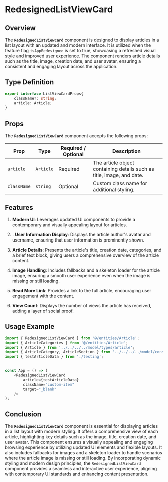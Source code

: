 # RedesignedListViewCard

## Overview
The **`RedesignedListViewCard`** component is designed to display articles in a list layout with an updated and modern interface. It is utilized when the feature flag  `isAppRedesigned` is set to true, showcasing a refreshed visual style and improved user experience. The component renders article details such as the title, image, creation date, and user avatar, ensuring a consistent and engaging layout across the application.

## Type Definition
```typescript
export interface ListViewCardProps{
    className?: string;
    article: Article;
}
```

## Props
The **`RedesignedListViewCard`** component accepts the following props:

| Prop       | Type       | Required / Optional | Description                                                               |
|------------|------------|----------------------|---------------------------------------------------------------------------|
| `article` | `Article`   | Required             | The article object containing details such as title, image, and date.              |
| `className` | `string`   | Optional             | Custom class name for additional styling.                                 |


## Features
1. **Modern UI**:  Leverages updated UI components to provide a contemporary and visually appealing layout for articles.

2. . **User Information Display**: Displays the article author's avatar and username, ensuring that user information is prominently shown.

3. **Article Details**: Presents the article's title, creation date, categories, and a brief text block, giving users a comprehensive overview of the article content.

4. **Image Handling**: Includes fallbacks and a skeleton loader for the article image, ensuring a smooth user experience even when the image is missing or still loading.

5. **Read More Link**: Provides a link to the full article, encouraging user engagement with the content.

6. **View Count**: Displays the number of views the article has received, adding a layer of social proof.


## Usage Example

```typescript jsx
import { RedesignedListViewCard } from '@/entities/Article';
import { ArticleCategories } from '@/entities/Article';
import { Article } from '../../../../model/types/article';
import { ArticleCategory, ArticleSection } from '../../../../model/consts/articleConsts';
import { testArticleData } from './testing';


const App = () => (
    <RedesignedListViewCard
        article={testArticleData}
        className="custom-item"
        target="_blank"
    />
);
```
## Conclusion
The **`RedesignedListViewCard`**  component is essential for displaying articles in a list layout with modern styling. It offers a comprehensive view of each article, highlighting key details such as the image, title, creation date, and user avatar. This component ensures a visually appealing and engaging browsing experience by utilizing updated UI elements and flexible layouts. It also includes fallbacks for images and a skeleton loader to handle scenarios where the article image is missing or still loading. By incorporating dynamic styling and modern design principles, the `RedesignedListViewCard` component provides a seamless and interactive user experience, aligning with contemporary UI standards and enhancing content presentation.
